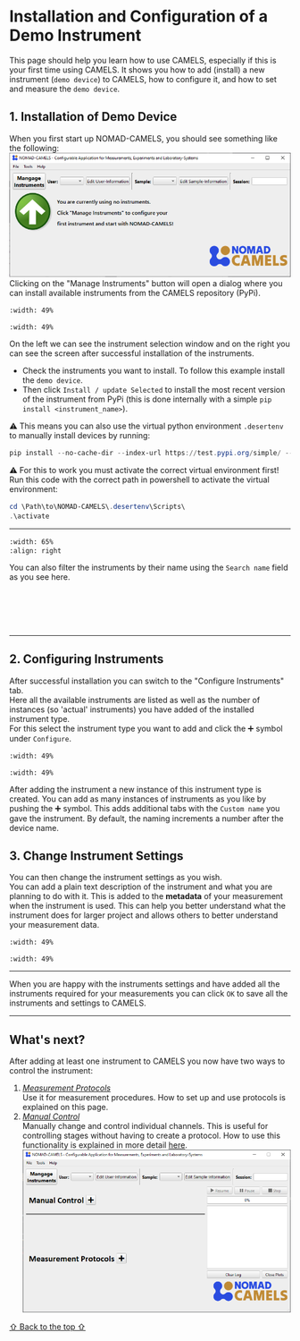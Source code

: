 # Installation and Configuration of a Demo Instrument
This page should help you learn how to use CAMELS, especially if this is your first time using CAMELS. It shows you how to add (install) a new instrument (`demo device`) to CAMELS, how to configure it, and how to set and measure the `demo device`.
## 1. Installation of Demo Device
When you first start up NOMAD-CAMELS, you should see something like the following:  
![Initial window on start up](img.png)
Clicking on the "Manage Instruments" button will open a dialog where you can install available instruments from the CAMELS repository (PyPi).

```{image} img_1.png
:width: 49%
```
```{image} img_3.png
:width: 49%
```

On the left we can see the instrument selection window and on the right you can see the screen after successful installation of the instruments. 
- Check the instruments you want to install. To follow this example  install the `demo device`. 
- Then click `Install / update Selected` to install the most recent version of the instrument from PyPi (this is done internally with a simple `pip install <instrument_name>`).

&#9888; This means you can also use the virtual python environment `.desertenv` to manually install devices by running:
```powershell
pip install --no-cache-dir --index-url https://test.pypi.org/simple/ --extra-index-url https://pypi.org/simple nomad_camels_driver_<parent_driver_name>
```

&#9888; For this to work you must activate the correct virtual environment first!
Run this code with the correct path in powershell to activate the virtual environment:
```powershell
cd \Path\to\NOMAD-CAMELS\.desertenv\Scripts\
.\activate
```



---

```{image} img_2.png
:width: 65%
:align: right
```

You can also filter the instruments by their name using the `Search name` field as you see here.

<br/><br/><br/><br/>

---

## 2. Configuring Instruments

After successful installation you can switch to the "Configure Instruments" tab.\
Here all the available instruments are listed as well as the number of instances (so 'actual' instruments) you have added of the installed instrument type.\
For this  select the instrument type you want to add and click the &#10133; symbol under `Configure`.

```{image} img_4.png
:width: 49%
```
```{image} img_5.png
:width: 49%
```

After adding the instrument a new instance of this instrument type is created. You can add as many instances of instruments as you like by  pushing the &#10133; symbol. This adds additional tabs with the `Custom name` you gave the instrument. By default, the naming  increments a number after the device name.

## 3. Change Instrument Settings
You can then change the instrument settings as you wish.\
You can add a plain text description of the instrument and what you are planning to do with it. This is added to the **metadata** of your measurement when the instrument is used. This can help you better understand what the instrument does for larger project and allows others to better understand your measurement data.

```{image} img_6.png
:width: 49%
```
```{image} img_7.png
:width: 49%
```

---

When you are happy with the instruments settings and have added all the instruments required for your measurements you can  click `OK` to save all the instruments and settings to CAMELS.

---
## What's next?
After adding at least one instrument to CAMELS you now have two ways to control the instrument:
1. [_Measurement Protocols_](quick_start_protocols.md)\
   Use it for measurement procedures. How to set up and use protocols is explained on this page.
2. [_Manual Control_](https://fau-lap.github.io/NOMAD-CAMELS/docs/Tutorials/quick_start/quick_start_manual_control.html)\
   Manually change and control individual channels. This is useful for controlling stages without having to create a protocol. How to use this functionality is explained in more detail [here](https://fau-lap.github.io/NOMAD-CAMELS/docs/Tutorials/quick_start/quick_start_manual_control.html).
   ![img_8.png](img_8.png)

[comment]: <> (Continue to the next page to learn how to use the instrument you just implemented in a measurement protocol.)

[&#8679; Back to the top &#8679;](#installation-and-configuration-of-a-demo-instrument)